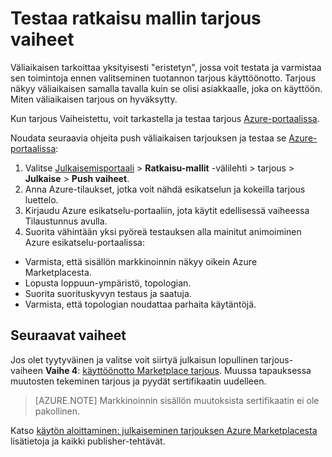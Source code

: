 <properties
   pageTitle="Testauksessa ratkaisu mallin tarjous Marketplacen | Microsoft Azure"
   description="Voit testata ratkaisu mallin tarjous Azure Marketplacen osaavat."
   services="marketplace-publishing"
   documentationCenter=""
   authors="HannibalSII"
   manager="hascipio"
   editor=""/>

<tags
   ms.service="marketplace"
   ms.devlang="na"
   ms.topic="article"
   ms.tgt_pltfrm="na"
   ms.workload="na"
   ms.date="12/04/2015"
   ms.author="hascipio; v-divte" />

# <a name="test-your-solution-template-offer-in-staging"></a>Testaa ratkaisu mallin tarjous vaiheet
Väliaikaisen tarkoittaa yksityisesti "eristetyn", jossa voit testata ja varmistaa sen toimintoja ennen valitseminen tuotannon tarjous käyttöönotto. Tarjous näkyy väliaikaisen samalla tavalla kuin se olisi asiakkaalle, joka on käyttöön. Miten väliaikaisen tarjous on hyväksytty.

Kun tarjous Vaiheistettu, voit tarkastella ja testaa tarjous [Azure-portaalissa](https://portal.azure.com/).

Noudata seuraavia ohjeita push väliaikaisen tarjouksen ja testaa se [Azure-portaalissa](https://portal.azure.com/):

1.  Valitse [Julkaisemisportaali](https://publish.windowsazure.com) > **Ratkaisu-mallit** -välilehti > tarjous > **Julkaise** > **Push vaiheet**.
2.  Anna Azure-tilaukset, jotka voit nähdä esikatselun ja kokeilla tarjous luettelo.
3.  Kirjaudu Azure esikatselu-portaaliin, jota käytit edellisessä vaiheessa Tilaustunnus avulla.
4.  Suorita vähintään yksi pyöreä testauksen alla mainitut animoiminen Azure esikatselu-portaalissa:
  - Varmista, että sisällön markkinoinnin näkyy oikein Azure Marketplacesta.
  - Lopusta loppuun-ympäristö, topologian.
  - Suorita suorituskyvyn testaus ja saatuja.
  - Varmista, että topologian noudattaa parhaita käytäntöjä.

## <a name="next-steps"></a>Seuraavat vaiheet
Jos olet tyytyväinen ja valitse voit siirtyä julkaisun lopullinen tarjous-vaiheen **Vaihe 4**: [käyttöönotto Marketplace tarjous](marketplace-publishing-push-to-production.md). Muussa tapauksessa muutosten tekeminen tarjous ja pyydät sertifikaatin uudelleen.

> [AZURE.NOTE] Markkinoinnin sisällön muutoksista sertifikaatin ei ole pakollinen.

Katso [käytön aloittaminen: julkaiseminen tarjouksen Azure Marketplacesta](marketplace-publishing-getting-started.md) lisätietoja ja kaikki publisher-tehtävät.

